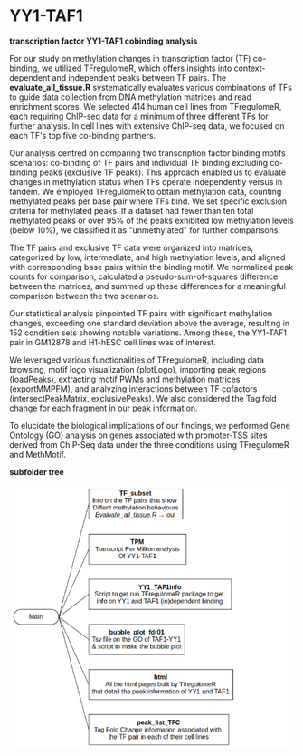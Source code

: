# YY1-TAF1

**transcription factor YY1-TAF1 cobinding analysis**

For our study on methylation changes in transcription factor (TF) co-binding, we utilized TFregulomeR, which offers insights into context-dependent and independent peaks between TF pairs. The **evaluate_all_tissue.R** systematically evaluates various combinations of TFs to guide data collection from DNA methylation matrices and read enrichment scores. We selected 414 human cell lines from TFregulomeR, each requiring ChIP-seq data for a minimum of three different TFs for further analysis. In cell lines with extensive ChIP-seq data, we focused on each TF's top five co-binding partners.

Our analysis centred on comparing two transcription factor binding motifs scenarios: co-binding of TF pairs and individual TF binding excluding co-binding peaks (exclusive TF peaks). This approach enabled us to evaluate changes in methylation status when TFs operate independently versus in tandem. We employed TFregulomeR to obtain methylation data, counting methylated peaks per base pair where TFs bind. 
We set specific exclusion criteria for methylated peaks. If a dataset had fewer than ten total methylated peaks or over 95% of the peaks exhibited low methylation levels (below 10%), we classified it as "unmethylated" for further comparisons.

The TF pairs and exclusive TF data were organized into matrices, categorized by low, intermediate, and high methylation levels, and aligned with corresponding base pairs within the binding motif. We normalized peak counts for comparison, calculated a pseudo-sum-of-squares difference between the matrices, and summed up these differences for a meaningful comparison between the two scenarios.

Our statistical analysis pinpointed TF pairs with significant methylation changes, exceeding one standard deviation above the average, resulting in 152 condition sets showing notable variations. Among these, the YY1-TAF1 pair in GM12878 and H1-hESC cell lines was of interest.

We leveraged various functionalities of TFregulomeR, including data browsing, motif logo visualization (plotLogo), importing peak regions (loadPeaks), extracting motif PWMs and methylation matrices (exportMMPFM), and analyzing interactions between TF cofactors (intersectPeakMatrix, exclusivePeaks). We also considered the Tag fold change for each fragment in our peak information.

To elucidate the biological implications of our findings, we performed Gene Ontology (GO) analysis on genes associated with promoter-TSS sites derived from ChIP-Seq data under the three conditions using TFregulomeR and MethMotif.

**subfolder tree**

![git_folder_tree](https://github.com/gastonguaysiu/YY1-TAF1/blob/main/git_tree.png?raw=true)

